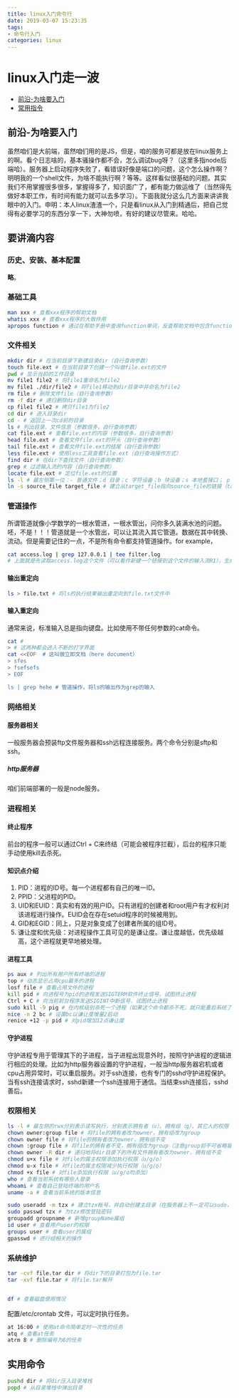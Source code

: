 ```yaml
---
title: linux入门命令行
date: 2019-03-07 15:23:35
tags:
- 命令行入门
categories: linux
---
```


# linux入门走一波


* [前沿-为啥要入门](#1)
* [常用指令](#2)

<h2 id="1">前沿-为啥要入门</h2>
虽然咱们是大前端，虽然咱们用的是JS，但是，咱的服务可都是放在linux服务上的啊。看个日志啥的，基本骚操作都不会，怎么调试bug呀？（这里多指node后端哈）。服务器上启动程序失败了，看错误好像是端口的问题，这个怎么操作啊？明明我的一个shell文件，为啥不能执行啊？等等。这样看似很基础的问题。其实我们不用掌握很多很多，掌握得多了，知识面广了，都有能力做运维了（当然得先做好本职工作，有时间有能力就可以去多学习）。下面我就分这么几方面来讲讲我眼中的入门。申明：本人linux渣渣一个，只是看linux从入门到精通后，把自己觉得有必要学习的东西分享一下，大神勿喷，有好的建议尽管来。哈哈。
<!-- more -->
<h2 id="2">要讲滴内容</h2>

### 历史、安装、基本配置
**略**。

### 基础工具
```bash
man xxx # 查看xxx程序的帮助文档
whatis xxx # 查看xxx程序的大致作用
apropos function # 通过在帮助手册中查询function单词，反查帮助文档中包含function单词的xxx程序
```

### 文件相关
```bash
mkdir dir # 在当前目录下新建目录dir（自行查询参数）
touch file.ext # 在当前目录下创建一个叫做file.ext的文件
pwd # 显示当前的工作目录
mv file1 file2 # 将file1重命名为file2
mv file1 ./dir/file2 # 将file1移动到dir目录中并命名为file2
rm file # 删除文件file（自行查询参数）
rm -f dir # 递归删除dir目录
cp file1 file2 # 拷贝file1为file2
cd dir # 进入目录dir
cd - # 返回上一次cd前的目录
ls # 列出目录、文件信息（参数很多，自行查询参数）
cat file.ext # 查看file.ext的内容（参数很多，自行查询参数）
head file.ext # 查看文件file.ext的开头（自行查询参数）
tail file.ext # 查看文件file.ext的结尾（自行查询参数）
less file.ext # 使用less工具查看file.ext（自行查询操作方式）
find dir # 在dir下查找文件（自行查询参数）
grep # 过滤输入流的内容（自行查询参数）
locate file.ext # 定位file.ext的位置
ls -l # 最左侧第一位：- 普通文件；d 目录；c 字符设备；b 块设备；s 本地套接口； p 管道；l 符号链接
ln -s source_file target_file # 建立从target_file指向source_file的链接（target_file是生成的链接符号）
```

### 管道操作
所谓管道就像小学数学的一根水管进，一根水管出，问你多久装满水池的问题。呸，不是！！！管道就是一个水管出，可以让其流入其它管道。数据在其中转换、流动。但是需要记住的一点，不是所有命令都支持管道操作。for example，
```bash
cat access.log | grep 127.0.0.1 | tee filter.log
# 上面就是先读取access.log这个文件（可以看作新建一个链接到这个文件的输入流R1），生成一个输出流O1；将这个输出流O1作为grep的输入流R2，经过grep操作后，生成输出流O2；O2作为tee的输入流，最终生成一个filter.log文件。
```

#### 输出重定向
```bash
ls > file.txt # 将ls的执行结果输出重定向到file.txt文件中
```

#### 输入重定向
通常来说，标准输入总是指向键盘。比如使用不带任何参数的cat命令。

```bash
cat #
> # 这两种都会进入不断的打字界面
cat <<EOF  # 这叫做立即文档（here document）
> sfes
> fsefsefs
> EOF

ls | grep hehe # 管道操作，将ls的输出作为grep的输入
```

### 网络相关

#### 服务器相关
一般服务器会预装ftp文件服务器和ssh远程连接服务。两个命令分别是sftp和ssh。

##### http服务器
咱们前端部署的一般是node服务。

### 进程相关
#### 终止程序
前台的程序一般可以通过Ctrl + C来终结（可能会被程序拦截），后台的程序只能手动使用kill去杀死。
#### 知识点介绍
1. PID：进程的ID号。每一个进程都有自己的唯一ID。
2. PPID：父进程的PID。
3. UID和EUID：真实和有效的用户ID。只有进程的创建者和root用户有才权利对该进程进行操作。EUID会在存在setuid程序的时候被用到。
4. GID和EGID：同上，只是对象变成了创建者所属的组ID号。
5. 谦让度和优先级：对进程操作工具可见的是谦让度。谦让度越低，优先级越高，这个进程就更早地被处理。

#### 进程工具
```bash
ps aux # 列出所有用户所有终端的进程
top # 动态显示占用cpu最多的进程
losf file # 查看占用文件的进程
kill pid # 向进程号为pid的进程发送SIGTERM软件终止信号，试图终止进程
Ctrl + C # 向当前前台程序发送SIGINT中断信号，试图终止进程
sudo kill -9 pig # 在内核级别杀死一个进程（如果这个命令都杀不死，就只能重启系统了。只能重启）
nice -n 2 bc # 设置bc以谦让度增量2启动
renice +12 -p pid # 对pid增加12点谦让度
```
#### 守护进程
守护进程专用于管理其下的子进程，当子进程出现意外时，按照守护进程的逻辑进行相应的处理。比如为http服务器设置的守护进程，一般当http服务器宕机或者cpu占用异常时，可以重启服务。对于ssh连接，也有专门的sshd守护进程保护。当有ssh连接请求时，sshd新建一个ssh连接用于通信。当结束ssh连接后，sshd善后。

### 权限相关
```bash
ls -l # 最左侧的rwx分别表示读写执行，分别表示拥有者（u）、拥有组（g）、其它人的权限（o）
chown owner:group file # 将file的拥有者改为owner，拥有组改为group
chown owner file # 将file的拥有者改为owner，拥有组不变
chown :group file # 将file的拥有者不变，拥有组改为group（注意group前不可省略冒号）
chown owner -R dir # 递归地将dir目录下的所有文件拥有者改为owner，拥有组不变
chmod u+x file # 对file的属主权限添加执行权限（u/g/o）
chmod u-x file # 对file的属主权限减少执行权限（u/g/o）
chmod +x file # 对file添加执行权限（u/g/o均添加）
who # 查看当前系统有哪些人登录
whoami # 查看自己登陆终端的用户名
uname -a # 查看当前系统的版本信息

sudo useradd -m tzx # 建立tzx帐号，并自动创建主目录（在服务器上不一定可以sudo，因为useradd正常情况下不能被所有用户sudo）
sudo passwd tzx # 为tzx修改登陆密码
groupadd groupname # 新增groupName属组
id user # 查看用户user的权限
groups user # 查看user的属组
gpasswd # 进行组相关的操作
```
### 系统维护
```bash
tar -cvf file.tar dir # 将dir下的目录打包为file.tar
tar -xvf file.tar # 将file.tar解开


df # 查看磁盘使用情况
```
配置/etc/crontab 文件，可以定时执行任务。
```bash
at 16:00 # 使用at命令简单定时一次性的任务
atq # 查看at任务
atrm 8 # 删除编号为8的任务
```
## 实用命令
```bash
pushd dir # 将dir压入目录堆栈
popd # 从目录堆栈中弹出目录
```
